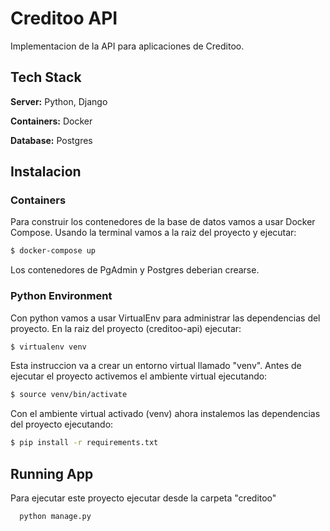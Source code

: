 
# Creditoo API

Implementacion de la API para aplicaciones de Creditoo.

## Tech Stack

**Server:** Python, Django

**Containers:** Docker

**Database:** Postgres

## Instalacion

### Containers
Para construir los contenedores de la base de datos vamos a usar Docker Compose. Usando la terminal vamos a la raiz del proyecto y ejecutar:

```bash
$ docker-compose up
```
Los contenedores de PgAdmin y Postgres deberian crearse.

### Python Environment
Con python vamos a usar VirtualEnv para administrar las dependencias del proyecto. En la raiz del proyecto (creditoo-api) ejecutar:

```bash
$ virtualenv venv
```
Esta instruccion va a crear un entorno virtual llamado "venv". Antes de ejecutar el proyecto activemos el ambiente virtual ejecutando:

```bash
$ source venv/bin/activate
```
Con el ambiente virtual activado (venv) ahora instalemos las dependencias del proyecto ejecutando:

```bash
$ pip install -r requirements.txt
```

## Running App
Para ejecutar este proyecto ejecutar desde la carpeta "creditoo"

```bash
  python manage.py 
```

  